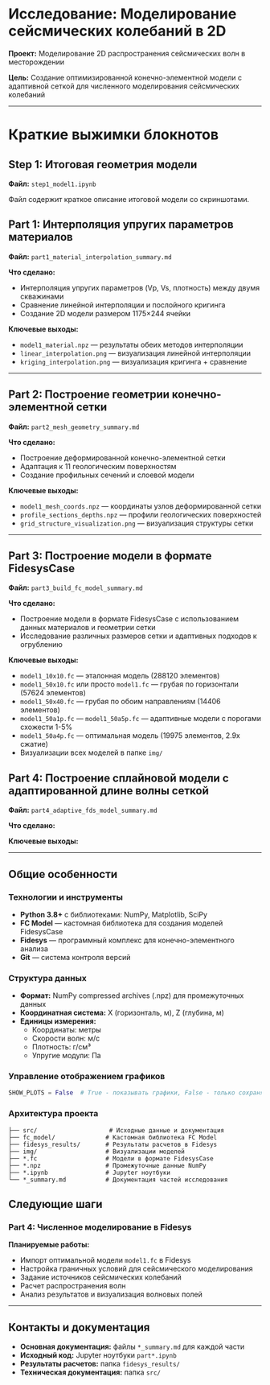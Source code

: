 # Исследование: Моделирование сейсмических колебаний в 2D

**Проект:** Моделирование 2D распространения сейсмических волн в  месторождении

**Цель:** Создание оптимизированной конечно-элементной модели с адаптивной сеткой для численного моделирования сейсмических колебаний

---

# Краткие выжимки блокнотов

## Step 1: Итоговая геометрия модели
**Файл:** `step1_model1.ipynb`

Файл содержит краткое описание итоговой модели со скриншотами.


## Part 1: Интерполяция упругих параметров материалов
**Файл:** `part1_material_interpolation_summary.md`

**Что сделано:**
- Интерполяция упругих параметров (Vp, Vs, плотность) между двумя скважинами
- Сравнение линейной интерполяции и послойного кригинга
- Создание 2D модели размером 1175×244 ячейки

**Ключевые выходы:**
- `model1_material.npz` — результаты обеих методов интерполяции
- `linear_interpolation.png` — визуализация линейной интерполяции
- `kriging_interpolation.png` — визуализация кригинга + сравнение

---

## Part 2: Построение геометрии конечно-элементной сетки
**Файл:** `part2_mesh_geometry_summary.md`

**Что сделано:**
- Построение деформированной конечно-элементной сетки
- Адаптация к 11 геологическим поверхностям
- Создание профильных сечений и слоевой модели

**Ключевые выходы:**
- `model1_mesh_coords.npz` — координаты узлов деформированной сетки
- `profile_sections_depths.npz` — профили геологических поверхностей
- `grid_structure_visualization.png` — визуализация структуры сетки

---

## Part 3: Построение модели в формате FidesysCase
**Файл:** `part3_build_fc_model_summary.md`

**Что сделано:**
- Построение модели в формате FidesysCase с использованием данных материалов и геометрии сетки
- Исследование различных размеров сетки и адаптивных подходов к огрублению

**Ключевые выходы:**
- `model1_10x10.fc` — эталонная модель (288120 элементов)
- `model1_50x10.fc` или просто `model1.fc` — грубая по горизонтали (57624 элементов)
- `model1_50x40.fc` — грубая по обоим направлениям (14406 элементов)
- `model1_50a1p.fc` — `model1_50a5p.fc` — адаптивные модели с порогами схожести 1-5%
- `model1_50a4p.fc`  — оптимальная модель (19975 элементов, 2.9x сжатие)
- Визуализации всех моделей в папке `img/`


## Part 4: Построение сплайновой модели с адаптированной длине волны сеткой
**Файл:** `part4_adaptive_fds_model_summary.md`

**Что сделано:**


**Ключевые выходы:**


---

## Общие особенности

### Технологии и инструменты
- **Python 3.8+** с библиотеками: NumPy, Matplotlib, SciPy
- **FC Model** — кастомная библиотека для создания моделей FidesysCase
- **Fidesys** — программный комплекс для конечно-элементного анализа
- **Git** — система контроля версий

### Структура данных
- **Формат:** NumPy compressed archives (.npz) для промежуточных данных
- **Координатная система:** X (горизонталь, м), Z (глубина, м)
- **Единицы измерения:**
  - Координаты: метры
  - Скорости волн: м/с
  - Плотность: г/см³
  - Упругие модули: Па

### Управление отображением графиков
```python
SHOW_PLOTS = False  # True - показывать графики, False - только сохранять
```

### Архитектура проекта
```
├── src/                    # Исходные данные и документация
├── fc_model/              # Кастомная библиотека FC Model
├── fidesys_results/       # Результаты расчетов в Fidesys
├── img/                   # Визуализации моделей
├── *.fc                   # Модели в формате FidesysCase
├── *.npz                  # Промежуточные данные NumPy
├── *.ipynb                # Jupyter ноутбуки
└── *_summary.md           # Документация частей исследования
```



## Следующие шаги

### Part 4: Численное моделирование в Fidesys
**Планируемые работы:**
- Импорт оптимальной модели `model1.fc` в Fidesys
- Настройка граничных условий для сейсмического моделирования
- Задание источников сейсмических колебаний
- Расчет распространения волн
- Анализ результатов и визуализация волновых полей


---

## Контакты и документация
- **Основная документация:** файлы `*_summary.md` для каждой части
- **Исходный код:** Jupyter ноутбуки `part*.ipynb`
- **Результаты расчетов:** папка `fidesys_results/`
- **Техническая документация:** папка `src/`
